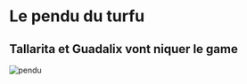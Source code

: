 # Le pendu du turfu

## Tallarita et Guadalix vont niquer le game

![pendu](https://www.afrikmag.com/wp-content/uploads/2017/02/images-8.jpg)
